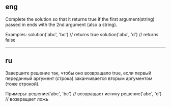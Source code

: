 ## eng

Complete the solution so that it returns true if the first argument(string) passed in ends with the 2nd argument (also a string).

Examples:
solution('abc', 'bc') // returns true
solution('abc', 'd') // returns false

---

## ru

Завершите решение так, чтобы оно возвращало true, если первый переданный аргумент (строка) заканчивается вторым аргументом (тоже строкой).

Примеры:
решение('abc', 'bc') // возвращает истину
решение('abc', 'd') // возвращает ложь
